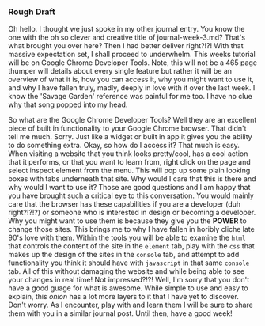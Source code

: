 ### Rough Draft

Oh hello.  I thought we just spoke in my other journal entry.  You know the one with the oh so clever and creative title of journal-week-3.md?  That's what brought you over here?  Then I had better deliver right?!?!  With that massive expectation set, I shall proceed to underwhelm.  This weeks tutorial will be on Google Chrome Developer Tools.  Note, this will not be a 465 page thumper will details about every single feature but rather it will be an overview of what it is, how you can access it, why you might want to use it, and why I have fallen truly, madly, deeply in love with it over the last week.  I know the 'Savage Garden' reference was painful for me too.  I have no clue why that song popped into my head.

So what are the Google Chrome Developer Tools?  Well they are an excellent piece of built in functionality to your Google Chrome browser.  That didn't tell me much.  Sorry.  Just like a widget or built in app it gives you the ability to do something extra.  Okay, so how do I access it?  That much is easy.  When visiting a website that you think looks pretty/cool, has a cool action that it performs, or that you want to learn from, right click on the page and select inspect element from the menu.  This will pop up some plain looking boxes with tabs underneath that site.  Why would I care that this is there and why would I want to use it?  Those are good questions and I am happy that you have brought such a critical eye to this conversation.  You would mainly care that the browser has these capabilities if you are a developer (duh right?!?!?) or someone who is interested in design or becoming a developer.  Why you might want to use them is because they give you the **POWER** to change those sites.  This brings me to why I have fallen in horibly cliche late 90's love with them.  Within the tools you will be able to examine the `html` that controls the content of the site in the `element` tab, play with the `css` that makes up the design of the sites in the `console` tab, and attempt to add functionality you think it should have with `javascript` in that same `console` tab.  All of this without damaging the website and while being able to see your changes in real time!  Not impressed?!?! Well, I'm sorry that you don't have a good guage for what is awesome.  While simple to use and easy to explain, this _onion_ has a lot more layers to it that I have yet to discover.  Don't worry.  As I encounter, play with and learn them I will be sure to share them with you in a similar journal post.  Until then, have a good week!
